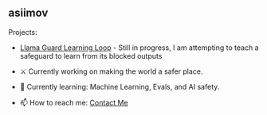 ## asiimov
Projects:
- [Llama Guard Learning Loop](https://github.com/asii-mov/Llama-Guard-Output-Feedback) - Still in progress, I am attempting to teach a safeguard to learn from its blocked outputs

- ⚔ Currently working on making the world a safer place.
- 🌱 Currently learning: Machine Learning, Evals, and AI safety.
- 📫 How to reach me: [Contact Me](https://asii.mov/contact)
